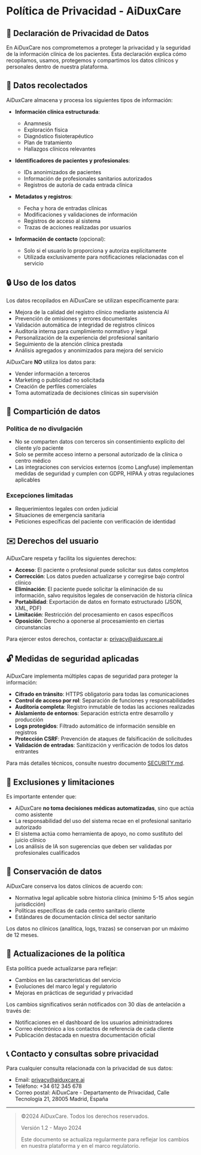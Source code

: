 # Política de Privacidad - AiDuxCare

## 📁 Declaración de Privacidad de Datos

En AiDuxCare nos comprometemos a proteger la privacidad y la seguridad de la información clínica de los pacientes. Esta declaración explica cómo recopilamos, usamos, protegemos y compartimos los datos clínicos y personales dentro de nuestra plataforma.

## 👥 Datos recolectados

AiDuxCare almacena y procesa los siguientes tipos de información:

- **Información clínica estructurada**:
  - Anamnesis
  - Exploración física
  - Diagnóstico fisioterapéutico
  - Plan de tratamiento
  - Hallazgos clínicos relevantes

- **Identificadores de pacientes y profesionales**:
  - IDs anonimizados de pacientes
  - Información de profesionales sanitarios autorizados
  - Registros de autoría de cada entrada clínica

- **Metadatos y registros**:
  - Fecha y hora de entradas clínicas
  - Modificaciones y validaciones de información
  - Registros de acceso al sistema
  - Trazas de acciones realizadas por usuarios

- **Información de contacto** (opcional):
  - Solo si el usuario lo proporciona y autoriza explícitamente
  - Utilizada exclusivamente para notificaciones relacionadas con el servicio

## 🔒 Uso de los datos

Los datos recopilados en AiDuxCare se utilizan específicamente para:

- Mejora de la calidad del registro clínico mediante asistencia AI
- Prevención de omisiones y errores documentales
- Validación automática de integridad de registros clínicos
- Auditoría interna para cumplimiento normativo y legal
- Personalización de la experiencia del profesional sanitario
- Seguimiento de la atención clínica prestada
- Análisis agregados y anonimizados para mejora del servicio

AiDuxCare **NO** utiliza los datos para:
- Vender información a terceros
- Marketing o publicidad no solicitada
- Creación de perfiles comerciales
- Toma automatizada de decisiones clínicas sin supervisión

## 🚪 Compartición de datos

### Política de no divulgación
- No se comparten datos con terceros sin consentimiento explícito del cliente y/o paciente
- Solo se permite acceso interno a personal autorizado de la clínica o centro médico
- Las integraciones con servicios externos (como Langfuse) implementan medidas de seguridad y cumplen con GDPR, HIPAA y otras regulaciones aplicables

### Excepciones limitadas
- Requerimientos legales con orden judicial
- Situaciones de emergencia sanitaria
- Peticiones específicas del paciente con verificación de identidad

## ✉️ Derechos del usuario

AiDuxCare respeta y facilita los siguientes derechos:

- **Acceso**: El paciente o profesional puede solicitar sus datos completos
- **Corrección**: Los datos pueden actualizarse y corregirse bajo control clínico
- **Eliminación**: El paciente puede solicitar la eliminación de su información, salvo requisitos legales de conservación de historia clínica
- **Portabilidad**: Exportación de datos en formato estructurado (JSON, XML, PDF)
- **Limitación**: Restricción del procesamiento en casos específicos
- **Oposición**: Derecho a oponerse al procesamiento en ciertas circunstancias

Para ejercer estos derechos, contactar a: [privacy@aiduxcare.ai](mailto:privacy@aiduxcare.ai)

## 🔓 Medidas de seguridad aplicadas

AiDuxCare implementa múltiples capas de seguridad para proteger la información:

- **Cifrado en tránsito**: HTTPS obligatorio para todas las comunicaciones
- **Control de acceso por rol**: Separación de funciones y responsabilidades
- **Auditoría completa**: Registro inmutable de todas las acciones realizadas
- **Aislamiento de entornos**: Separación estricta entre desarrollo y producción
- **Logs protegidos**: Filtrado automático de información sensible en registros
- **Protección CSRF**: Prevención de ataques de falsificación de solicitudes
- **Validación de entradas**: Sanitización y verificación de todos los datos entrantes

Para más detalles técnicos, consulte nuestro documento [SECURITY.md](./SECURITY.md).

## 🚫 Exclusiones y limitaciones

Es importante entender que:

- AiDuxCare **no toma decisiones médicas automatizadas**, sino que actúa como asistente
- La responsabilidad del uso del sistema recae en el profesional sanitario autorizado
- El sistema actúa como herramienta de apoyo, no como sustituto del juicio clínico
- Los análisis de IA son sugerencias que deben ser validadas por profesionales cualificados

## 📑 Conservación de datos

AiDuxCare conserva los datos clínicos de acuerdo con:

- Normativa legal aplicable sobre historia clínica (mínimo 5-15 años según jurisdicción)
- Políticas específicas de cada centro sanitario cliente
- Estándares de documentación clínica del sector sanitario

Los datos no clínicos (analítica, logs, trazas) se conservan por un máximo de 12 meses.

## 📝 Actualizaciones de la política

Esta política puede actualizarse para reflejar:
- Cambios en las características del servicio
- Evoluciones del marco legal y regulatorio
- Mejoras en prácticas de seguridad y privacidad

Los cambios significativos serán notificados con 30 días de antelación a través de:
- Notificaciones en el dashboard de los usuarios administradores
- Correo electrónico a los contactos de referencia de cada cliente
- Publicación destacada en nuestra documentación oficial

## 📞 Contacto y consultas sobre privacidad

Para cualquier consulta relacionada con la privacidad de sus datos:

- Email: [privacy@aiduxcare.ai](mailto:privacy@aiduxcare.ai)
- Teléfono: +34 612 345 678
- Correo postal: AiDuxCare - Departamento de Privacidad, Calle Tecnología 21, 28005 Madrid, España

---

> ©2024 AiDuxCare. Todos los derechos reservados.
> 
> Versión 1.2 - Mayo 2024
> 
> Este documento se actualiza regularmente para reflejar los cambios en nuestra plataforma y en el marco regulatorio. 